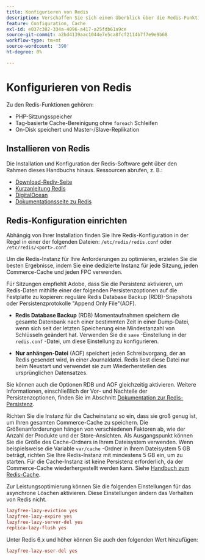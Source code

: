 ```yaml
---
title: Konfigurieren von Redis
description: Verschaffen Sie sich einen Überblick über die Redis-Funktionen und starten Sie Ihre Redis-Konfiguration.
feature: Configuration, Cache
exl-id: e037c382-334a-4096-a417-a25fdb61a9ce
source-git-commit: a2bd4139aac1044e7e5ca8fcf2114b7f7e9e9b68
workflow-type: tm+mt
source-wordcount: '390'
ht-degree: 0%

---
```


# Konfigurieren von Redis

Zu den Redis-Funktionen gehören:

- PHP-Sitzungsspeicher
- Tag-basierte Cache-Bereinigung ohne `foreach` Schleifen
- On-Disk speichert und Master-/Slave-Replikation

## Installieren von Redis

Die Installation und Konfiguration der Redis-Software geht über den Rahmen dieses Handbuchs hinaus. Ressourcen abrufen, z. B.:

- [Download-Rediv-Seite](https://redis.io/download)
- [Kurzanleitung Redis](https://redis.io/docs/getting-started/)
- [DigitalOcean](https://www.digitalocean.com/community/tutorials/how-to-install-and-use-redis)
- [Dokumentationsseite zu Redis](https://redis.io/docs)

## Redis-Konfiguration einrichten

Abhängig von Ihrer Installation finden Sie Ihre Redis-Konfiguration in der Regel in einer der folgenden Dateien: `/etc/redis/redis.conf` oder `/etc/redis/<port>.conf`

Um die Redis-Instanz für Ihre Anforderungen zu optimieren, erzielen Sie die besten Ergebnisse, indem Sie eine dedizierte Instanz für jede Sitzung, jeden Commerce-Cache und jeden FPC verwenden.

Für Sitzungen empfiehlt Adobe, dass Sie die Persistenz aktivieren, um Redis-Daten mithilfe einer der folgenden Persistenzoptionen auf die Festplatte zu kopieren: reguläre Redis Database Backup (RDB)-Snapshots oder Persistenzprotokolle &quot;Append Only File&quot;(AOF).

- **Redis Database Backup** (RDB) Momentaufnahmen speichern die gesamte Datenbank nach einer bestimmten Zeit in einer Dump-Datei, wenn sich seit der letzten Speicherung eine Mindestanzahl von Schlüsseln geändert hat. Verwenden Sie die `save` -Einstellung in der `redis.conf` -Datei, um diese Einstellung zu konfigurieren.

- **Nur anhängen-Datei** (AOF) speichert jeden Schreibvorgang, der an Redis gesendet wird, in einer Journaldatei. Redis liest diese Datei nur beim Neustart und verwendet sie zum Wiederherstellen des ursprünglichen Datensatzes.

Sie können auch die Optionen RDB und AOF gleichzeitig aktivieren. Weitere Informationen, einschließlich der Vor- und Nachteile der Persistenzoptionen, finden Sie im Abschnitt [Dokumentation zur Redis-Persistenz](https://redis.io/topics/persistence).

Richten Sie die Instanz für die Cacheinstanz so ein, dass sie groß genug ist, um Ihren gesamten Commerce-Cache zu speichern. Die Größenanforderungen hängen von verschiedenen Faktoren ab, wie der Anzahl der Produkte und der Store-Ansichten. Als Ausgangspunkt können Sie die Größe des Cache-Ordners in Ihrem Dateisystem verwenden. Wenn beispielsweise die Variable `var/cache` -Ordner in Ihrem Dateisystem 5 GB beträgt, richten Sie Ihre Redis-Instanz mit mindestens 5 GB ein, um zu starten. Für die Cache-Instanz ist keine Persistenz erforderlich, da der Commerce-Cache wiederhergestellt werden kann. Siehe [Handbuch zum Redis-Cache](https://redis.io/docs/manual/eviction/).

Zur Leistungsoptimierung können Sie die folgenden Einstellungen für das asynchrone Löschen aktivieren. Diese Einstellungen ändern das Verhalten von Redis nicht.

```ini
lazyfree-lazy-eviction yes
lazyfree-lazy-expire yes
lazyfree-lazy-server-del yes
replica-lazy-flush yes
```

Unter Redis 6.x und höher können Sie auch den folgenden Wert hinzufügen:

```ini
lazyfree-lazy-user-del yes
```
